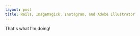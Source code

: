 ```yaml
---
layout: post
title: Rails, ImageMagick, Instagram, and Adobe Illustrator
---
```


That's what I'm doing!
